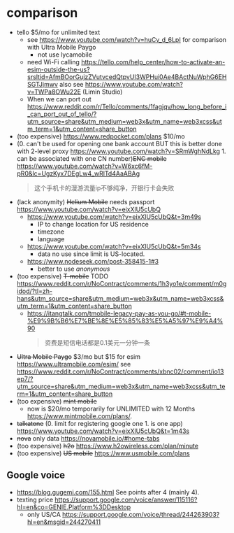 # comparison
- tello $5/mo for unlimited text
  - see https://www.youtube.com/watch?v=huCv_d_6LpI for comparison with Ultra Mobile Paygo
    - not use lycamobile
  - need Wi-Fi calling https://tello.com/help_center/how-to-activate-an-esim-outside-the-us?srsltid=AfmBOorGujzZVutvcedQtpvUI3WPHui0Ae4BActNuWphG6EHSGTJjmwv
    also see https://www.youtube.com/watch?v=TWPa8OWu22E (Limin Studio)
  - When we can port out https://www.reddit.com/r/Tello/comments/1fagjqv/how_long_before_i_can_port_out_of_tello/?utm_source=share&utm_medium=web3x&utm_name=web3xcss&utm_term=1&utm_content=share_button
- (too expensive) https://www.redpocket.com/plans $10/mo
- (0. can't be used for opening one bank account BUT this is better done with 2-level proxy https://www.youtube.com/watch?v=SRmWghNdLkg 1. can be associated with one CN number)~~ENC mobile~~ https://www.youtube.com/watch?v=W6xc6fM-pR0&lc=UgzKyx7DEgLw4_wRlTd4AaABAg
  > 这个手机卡的漫游流量ip不够纯净，开银行卡会失败
- (lack anonymity) ~~Helium Mobile~~ needs passport https://www.youtube.com/watch?v=eixXlU5cUbQ
  - https://www.youtube.com/watch?v=eixXlU5cUbQ&t=3m49s
    - IP to change location for US residence
    - timezone
    - language
  - https://www.youtube.com/watch?v=eixXlU5cUbQ&t=5m34s
    - data no use since limit is US-located.
  - https://www.nodeseek.com/post-358415-1#3
    - better to use *anonymous*
- (too expensive) ~~T-mobile~~ TODO https://www.reddit.com/r/NoContract/comments/1h3yo1e/comment/m0gidod/?tl=zh-hans&utm_source=share&utm_medium=web3x&utm_name=web3xcss&utm_term=1&utm_content=share_button  
  - https://itangtalk.com/tmobile-legacy-pay-as-you-go/#t-mobile-%E9%9B%B6%E7%BE%8E%E5%85%83%E5%A5%97%E9%A4%90
    > 资费是短信电话都是0.1美元一分钟一条
- ~~Ultra Mobile Paygo~~ $3/mo but $15 for esim https://www.ultramobile.com/esim/
  see https://www.reddit.com/r/NoContract/comments/xbnc02/comment/io13ep7/?utm_source=share&utm_medium=web3x&utm_name=web3xcss&utm_term=1&utm_content=share_button
- (too expensive) ~~mint mobile~~
  - now is $20/mo temporarily for UNLIMITED with 12 Months https://www.mintmobile.com/plans/.
- ~~talkatone~~ (0. limit for registering google one 1. is one app) https://www.youtube.com/watch?v=eixXlU5cUbQ&t=1m43s
- ~~nova~~ only data https://novamobile.io/#home-tabs
- (too expensive) ~~h2o~~ https://www.h2owireless.com/plan/minute
- (too expensive) ~~US mobile~~ https://www.usmobile.com/plans
## Google voice
- https://blog.gugemi.com/155.html See points after 4 (mainly 4).
- texting price https://support.google.com/voice/answer/115116?hl=en&co=GENIE.Platform%3DDesktop
  - only US/CA https://support.google.com/voice/thread/244263903?hl=en&msgid=244270411